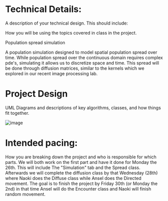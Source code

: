 
# Technical Details:


A description of your technical design. This should include: 
   
How you will be using the topics covered in class in the project.

Population spread simulation

A population simulation designed to model spatial population spread over time. While population spread over the continuous domain requires complex pde's, simulating it allows us to discretize space and time. This spread will be done through diffusion matrices, similar to the kernels which we explored in our recent image processing lab.

     
# Project Design

UML Diagrams and descriptions of key algorithms, classes, and how things fit together.


![image](https://github.com/user-attachments/assets/4c3eaa3f-4bc6-4551-894d-dd6eb74bf814)

    
# Intended pacing:

How you are breaking down the project and who is responsible for which parts.
We will both work on the first part and have it done for Monday the 26th. This will include The "Simulation" tab and the Spread class.
Afterwards we will complete the diffusion class by that Wednesday (28th) where Naoki does the Diffuse class while Ansel does the Directed movement. The goal is to finish the project by Friday 30th (or Monday the 2nd) in that time Ansel will do the Encounter class and Naoki will finish random movement.
